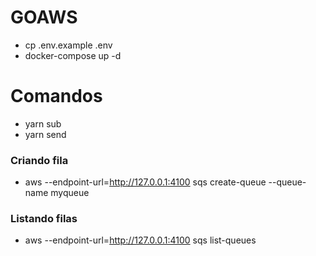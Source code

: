 # GOAWS
- cp .env.example .env
- docker-compose up -d

# Comandos
- yarn sub
- yarn send

### Criando fila
- aws --endpoint-url=http://127.0.0.1:4100 sqs create-queue --queue-name myqueue

### Listando filas
- aws --endpoint-url=http://127.0.0.1:4100 sqs list-queues

